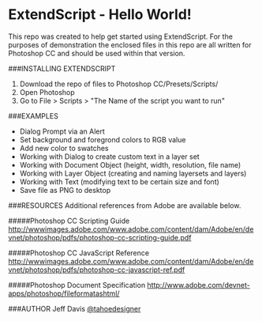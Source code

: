 ExtendScript - Hello World!
===========================

This repo was created to help get started using ExtendScript. For the purposes of demonstration
the enclosed files in this repo are all written for Photoshop CC and should be used within that 
version. 

###INSTALLING EXTENDSCRIPT

1. Download the repo of files to Photoshop CC/Presets/Scripts/
2. Open Photoshop
3. Go to File > Scripts > "The Name of the script you want to run"


###EXAMPLES
- Dialog Prompt via an Alert
- Set background and foregrond colors to RGB value
- Add new color to swatches
- Working with Dialog to create custom text in a layer set
- Working with Document Object (height, width, resolution, file name)
- Working with Layer Object (creating and naming layersets and layers)
- Working with Text (modifying text to be certain size and font)
- Save file as PNG to desktop


###RESOURCES
Additional references from Adobe are available below.

#####Photoshop CC Scripting Guide
http://wwwimages.adobe.com/www.adobe.com/content/dam/Adobe/en/devnet/photoshop/pdfs/photoshop-cc-scripting-guide.pdf

#####Photoshop CC JavaScript Reference
http://wwwimages.adobe.com/www.adobe.com/content/dam/Adobe/en/devnet/photoshop/pdfs/photoshop-cc-javascript-ref.pdf

#####Photoshop Document Specification
http://www.adobe.com/devnet-apps/photoshop/fileformatashtml/

###AUTHOR
Jeff Davis <a href="http://tahoedesigner.github.com">@tahoedesigner</a>
